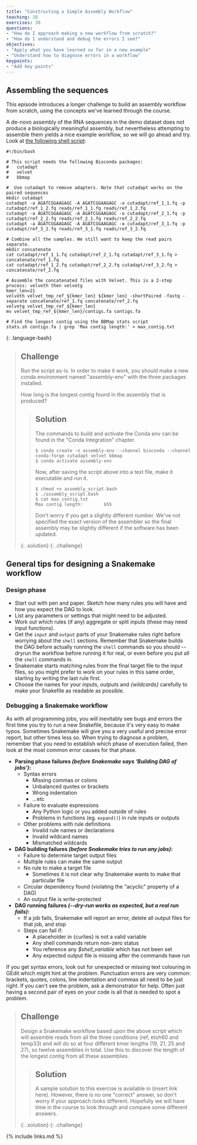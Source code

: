 ```yaml
---
title: "Constructing a Simple Assembly Workflow"
teaching: 10
exercises: 30
questions:
- "How do I approach making a new workflow from scratch?"
- "How do I understand and debug the errors I see?"
objectives:
- "Apply what you have learned so far in a new example"
- "Understand how to diagnose errors in a workflow"
keypoints:
- "Add key points"
---
```


## Assembling the sequences

This episode introduces a longer challenge to build an assembly workflow from scratch, using the concepts we've
learned through the course.

A de-novo assembly of the RNA sequences in the demo dataset does not produce a biologically meaningful assembly,
but nevertheless attempting to assemble them yields a nice example workflow, so we will go ahead and try.
Look at [the following shell script](../code/assembly_script.bash):

~~~
#!/bin/bash

# This script needs the following Bioconda packages:
#   cutadapt
#   velvet
#   bbmap

#  Use cutadapt to remove adapters. Note that cutadapt works on the paired sequences
mkdir cutadapt
cutadapt -a AGATCGGAAGAGC -A AGATCGGAAGAGC -o cutadapt/ref_1_1.fq -p cutadapt/ref_1_2.fq reads/ref_1_1.fq reads/ref_1_2.fq
cutadapt -a AGATCGGAAGAGC -A AGATCGGAAGAGC -o cutadapt/ref_2_1.fq -p cutadapt/ref_2_2.fq reads/ref_2_1.fq reads/ref_2_2.fq
cutadapt -a AGATCGGAAGAGC -A AGATCGGAAGAGC -o cutadapt/ref_3_1.fq -p cutadapt/ref_3_2.fq reads/ref_3_1.fq reads/ref_3_2.fq

# Combine all the samples. We still want to keep the read pairs separate.
mkdir concatenate
cat cutadapt/ref_1_1.fq cutadapt/ref_2_1.fq cutadapt/ref_3_1.fq > concatenate/ref_1.fq
cat cutadapt/ref_1_2.fq cutadapt/ref_2_2.fq cutadapt/ref_3_2.fq > concatenate/ref_2.fq

# Assemble the concatenated files with Velvet. This is a 2-step process: velveth then velvetg
kmer_len=21
velveth velvet_tmp_ref_${kmer_len} ${kmer_len} -shortPaired -fastq -separate concatenate/ref_1.fq concatenate/ref_2.fq
velvetg velvet_tmp_ref_${kmer_len}
mv velvet_tmp_ref_${kmer_len}/contigs.fa contigs.fa

# Find the longest contig using the BBMap stats script
stats.sh contigs.fa | grep 'Max contig length:' > max_contig.txt
~~~
{: .language-bash}

> ## Challenge
>
> Run the script as-is. In order to make it work, you should make a new conda environment named "assembly-env" with
> the three packages installed.
>
> How long is the longest contig found in the assembly that is produced?
>
> > ## Solution
> >
> > The commands to build and activate the Conda env can be found in the "Conda Integration" chapter.
> >
> > ~~~
> > $ conda create -n assembly-env --channel bioconda --channel conda-forge cutadapt velvet bbmap
> > $ conda activate assembly-env
> > ~~~
> >
> > Now, after saving the script above into a text file, make it executable and run it.
> >
> > ~~~
> > $ chmod +x assembly_script.bash
> > $ ./assembly_script.bash
> > $ cat max_contig.txt 
> > Max contig length:        655
> > ~~~
> >
> > Don't worry if you get a slightly different number. We've not specified the exact version of the assembler so the
> > final assembly may be slightly different if the software has been updated.
> >
> {: .solution}
{: .challenge}

## General tips for designing a Snakemake workflow

### Design phase

* Start out with pen and paper. Sketch how many rules you will have and how you expect the DAG to look.
* List any parameters or settings that might need to be adjusted.
* Work out which rules (if any) aggregate or split inputs (these may need input functions).
* Get the `input` and `output` parts of your Snakemake rules right before worrying about the `shell` sections.
  Remember that Snakemake builds the DAG before actually running the `shell` commands so you should
  --dryrun the workflow before running it for real, or even before you put all the `shell` commands in.
* Snakemake starts matching rules from the final target file to the input files, so you might prefer to work
  on your rules in this same order, starting by writing the last rule first.
* Choose the names for your *input*s, *output*s and *{wildcards}* carefully to make your Snakefile as readable
  as possible.

### Debugging a Snakemake workflow

As with all programming jobs, you will inevitably see bugs and errors the first time you try to run a new Snakefile,
because it's very easy to make typos. Sometimes Snakemake will give you a very useful and precise error report, but
other times less so. When trying to diagnose a problem, remember that you need to establish
which phase of execution failed, then look at the most common error causes for that phase.

* **Parsing phase failures *(before Snakemake says 'Building DAG of jobs')*:**
  * Syntax errors
    * Missing commas or colons
    * Unbalanced quotes or brackets
    * Wrong indentation
    * ...etc
  * Failure to evaluate expressions
    * Any Python logic or you added outside of rules
    * Problems in functions (eg. `expand()`) in rule inputs or outputs
  * Other problems with rule definitions
    * Invalid rule names or declarations
    * Invalid wildcard names
    * Mismatched wildcards
* **DAG building failures *(before Snakemake tries to run any jobs)*:**
    * Failure to determine target output files
    * Multiple rules can make the same output
    * No rule to make a target file
        * Sometimes it is not clear why Snakemake wants to make that particular file
    * Circular dependency found (violating the "acyclic" property of a DAG)
    * An output file is write-protected
* **DAG running failures *(--dry-run works as expected, but a real run fails)*:**
    * If a job fails, Snakemake will report an error, delete all output files for that job, and stop
    * Steps can fail if:
        * A placeholder in {curlies} is not a valid variable
        * Any shell commands return non-zero status
        * You reference any *$shell_variable* which has not been set
        * Any expected output file is missing after the commands have run

If you get syntax errors, look out for unexpected or missing text colouring in GEdit which might hint at the problem.
Punctuation errors are very common: brackets, quotes, colons, line indentation and commas all need to be just right.
If you can't see the problem, ask a demonstrator for help. Often just having a second pair of eyes on your code is
all that is needed to spot a problem.

> ## Challenge
>
> Design a Snakemake workflow based upon the above script which will assemble reads from all the three conditions
> (ref, etoh60 and temp33) and will do so at four different kmer lengths (19, 21, 25 and 27), so twelve assemblies
> in total. Use this to discover the length of the longest contig from all these assemblies.
>
> > ## Solution
> >
> > A sample solution to this exercise is available in (insert link here). However, there is no one "correct" answer,
> > so don't worry if your approach looks different. Hopefully we will have time in the course to look through and
> > compare some different answers.
> >
> {: .solution}
{: .challenge}


{% include links.md %}


